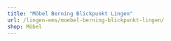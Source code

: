 ```yaml
---
title: "Möbel Berning Blickpunkt Lingen"
url: /lingen-ems/moebel-berning-blickpunkt-lingen/
shop: Möbel
---
```

